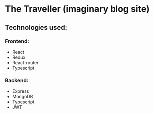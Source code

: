 # The Traveller (imaginary blog site)

## Technologies used:
### Frontend:
* React
* Redux
* React-router
* Typescript

### Backend:
* Express
* MongoDB
* Typescript
* JWT
